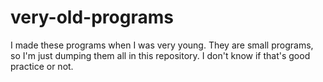 # very-old-programs
I made these programs when I was very young. They are small programs, so I'm just dumping them all in this repository. I don't know if that's good practice or not.
